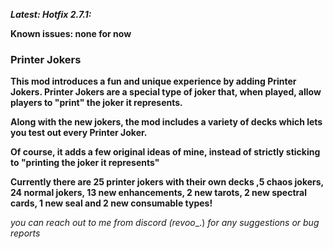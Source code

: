 
***Latest: Hotfix 2.7.1:***

**Known issues: none for now**

### **Printer Jokers**

**This mod introduces a fun and unique experience by adding Printer Jokers. Printer Jokers are a special type of joker that, when played, allow players to "print" the joker it represents.**

**Along with the new jokers, the mod includes a variety of decks which lets you test out every Printer Joker.**

**Of course, it adds a few original ideas of mine, instead of strictly sticking to "printing the joker it represents"**


**Currently there are 25 printer jokers with their own decks ,5 chaos jokers, 24 normal jokers, 13 new enhancements, 2 new tarots, 2 new spectral cards, 1 new seal and 2 new consumable types!**



_you can reach out to me from discord (revoo__.) _for any suggestions or bug reports_
